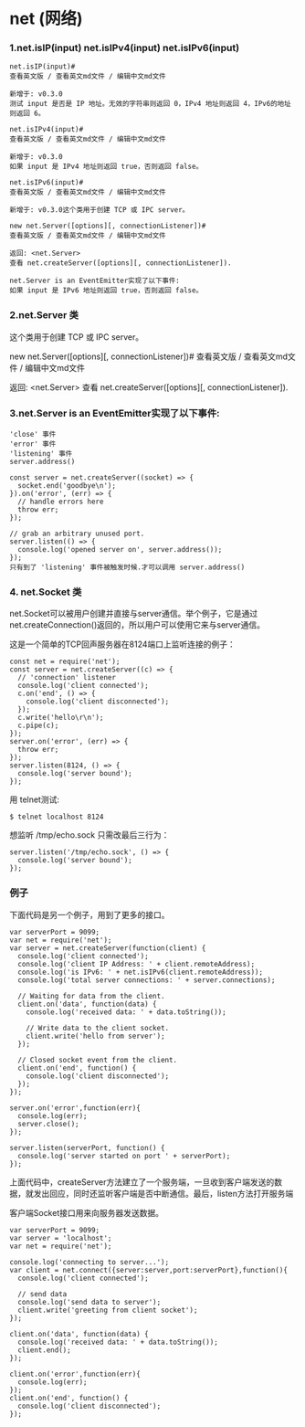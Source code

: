 # net (网络)

### 1.net.isIP(input)   net.isIPv4(input)      net.isIPv6(input)
```
net.isIP(input)#
查看英文版 / 查看英文md文件 / 编辑中文md文件

新增于: v0.3.0
测试 input 是否是 IP 地址。无效的字符串则返回 0，IPv4 地址则返回 4，IPv6的地址则返回 6。

net.isIPv4(input)#
查看英文版 / 查看英文md文件 / 编辑中文md文件

新增于: v0.3.0
如果 input 是 IPv4 地址则返回 true，否则返回 false。

net.isIPv6(input)#
查看英文版 / 查看英文md文件 / 编辑中文md文件

新增于: v0.3.0这个类用于创建 TCP 或 IPC server。

new net.Server([options][, connectionListener])#
查看英文版 / 查看英文md文件 / 编辑中文md文件

返回: <net.Server>
查看 net.createServer([options][, connectionListener]).

net.Server is an EventEmitter实现了以下事件:
如果 input 是 IPv6 地址则返回 true，否则返回 false。
```


### 2.net.Server 类

这个类用于创建 TCP 或 IPC server。

new net.Server([options][, connectionListener])#
查看英文版 / 查看英文md文件 / 编辑中文md文件

返回: <net.Server>
查看 net.createServer([options][, connectionListener]).

### 3.net.Server is an EventEmitter实现了以下事件:
```
'close' 事件
'error' 事件
'listening' 事件
server.address()

const server = net.createServer((socket) => {
  socket.end('goodbye\n');
}).on('error', (err) => {
  // handle errors here
  throw err;
});

// grab an arbitrary unused port.
server.listen(() => {
  console.log('opened server on', server.address());
});
只有到了 'listening' 事件被触发时候.才可以调用 server.address()
```



### 4. net.Socket 类
net.Socket可以被用户创建并直接与server通信。举个例子，它是通过net.createConnection()返回的，所以用户可以使用它来与server通信。

这是一个简单的TCP回声服务器在8124端口上监听连接的例子：

```
const net = require('net');
const server = net.createServer((c) => {
  // 'connection' listener
  console.log('client connected');
  c.on('end', () => {
    console.log('client disconnected');
  });
  c.write('hello\r\n');
  c.pipe(c);
});
server.on('error', (err) => {
  throw err;
});
server.listen(8124, () => {
  console.log('server bound');
});
```
用 telnet测试:
```
$ telnet localhost 8124
```
想监听 /tmp/echo.sock 只需改最后三行为：
```
server.listen('/tmp/echo.sock', () => {
  console.log('server bound');
});
```


### 例子

下面代码是另一个例子，用到了更多的接口。
```
var serverPort = 9099;
var net = require('net');
var server = net.createServer(function(client) {
  console.log('client connected');
  console.log('client IP Address: ' + client.remoteAddress);
  console.log('is IPv6: ' + net.isIPv6(client.remoteAddress));
  console.log('total server connections: ' + server.connections);

  // Waiting for data from the client.
  client.on('data', function(data) {
    console.log('received data: ' + data.toString());

    // Write data to the client socket.
    client.write('hello from server');
  });

  // Closed socket event from the client.
  client.on('end', function() {
    console.log('client disconnected');
  });
});

server.on('error',function(err){
  console.log(err);
  server.close();
});

server.listen(serverPort, function() {
  console.log('server started on port ' + serverPort);
});
```
上面代码中，createServer方法建立了一个服务端，一旦收到客户端发送的数据，就发出回应，同时还监听客户端是否中断通信。最后，listen方法打开服务端

客户端Socket接口用来向服务器发送数据。

```
var serverPort = 9099;
var server = 'localhost';
var net = require('net');

console.log('connecting to server...');
var client = net.connect({server:server,port:serverPort},function(){
  console.log('client connected');

  // send data
  console.log('send data to server');
  client.write('greeting from client socket');
});

client.on('data', function(data) {
  console.log('received data: ' + data.toString());
  client.end();
});

client.on('error',function(err){
  console.log(err);
});
client.on('end', function() {
  console.log('client disconnected');
});
```
